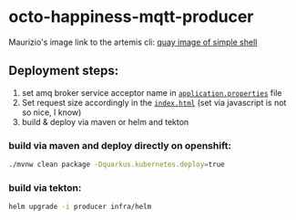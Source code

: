# octo-happiness-mqtt-producer

Maurizio's image link to the artemis cli: [quay image of simple shell](quay.io/mdiscepo/simple-shell)

## Deployment steps:

1. set amq broker service acceptor name in [`application.properties`](src/main/resources/application.properties) file
1. Set request size accordingly in the [`index.html`](src/main/resources/META-INF/resources/index.html) (set via javascript is not so nice, I know)
1. build & deploy via maven or helm and tekton

### build via maven and deploy directly on openshift:
```sh
./mvnw clean package -Dquarkus.kubernetes.deploy=true
```

### build via tekton:
```sh
helm upgrade -i producer infra/helm
```

